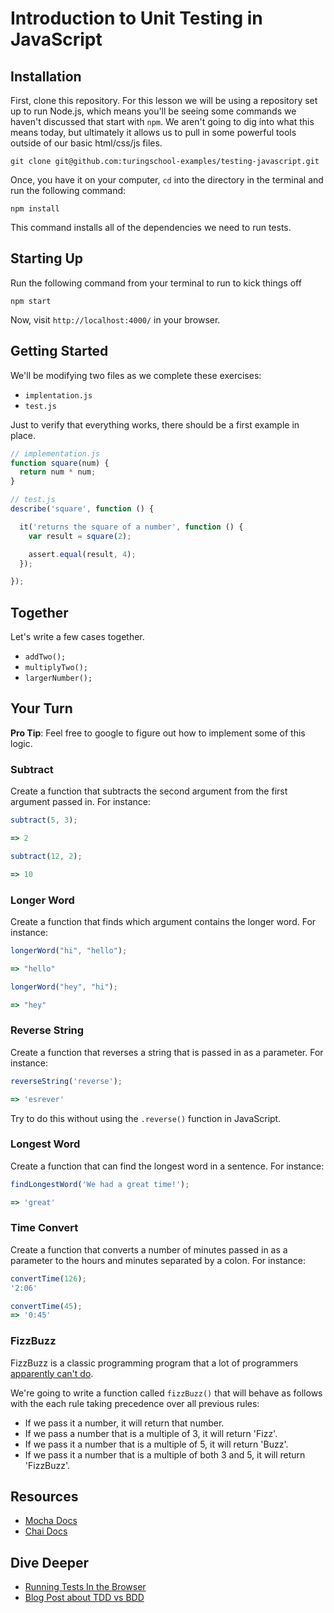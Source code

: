 # Introduction to Unit Testing in JavaScript

## Installation

First, clone this repository. For this lesson we will be using a repository set up to run Node.js, which means you'll be seeing some commands we haven't discussed that start with `npm`. We aren't going to dig into what this means today, but ultimately it allows us to pull in some powerful tools outside of our basic html/css/js files.

```shell
git clone git@github.com:turingschool-examples/testing-javascript.git  
```

 Once, you have it on your computer, `cd` into the directory in the terminal and run the following command:

```shell
npm install
```

This command installs all of the dependencies we need to run tests.

## Starting Up

Run the following command from your terminal to run to kick things off

```
npm start
```

Now, visit `http://localhost:4000/` in your browser.

## Getting Started

We'll be modifying two files as we complete these exercises:

- `implentation.js`
- `test.js`

Just to verify that everything works, there should be a first example in place.

```javascript
// implementation.js
function square(num) {
  return num * num;
}
```

```javascript
// test.js
describe('square', function () {

  it('returns the square of a number', function () {
    var result = square(2);

    assert.equal(result, 4);
  });

});
```

## Together

Let's write a few cases together.
- `addTwo();`
- `multiplyTwo();`
- `largerNumber();`

## Your Turn

**Pro Tip**: Feel free to google to figure out how to implement some of this logic.  

### Subtract

Create a function that subtracts the second argument from the first argument passed in. For instance:

```javascript
subtract(5, 3);

=> 2

subtract(12, 2);

=> 10
```

### Longer Word

Create a function that finds which argument contains the longer word. For instance:

```javascript
longerWord("hi", "hello");

=> "hello"

longerWord("hey", "hi");

=> "hey"
```

### Reverse String

Create a function that reverses a string that is passed in as a parameter. For instance:

```javascript
reverseString('reverse');

=> 'esrever'
```

Try to do this without using the `.reverse()` function in JavaScript.

### Longest Word

Create a function that can find the longest word in a sentence. For instance:

```javascript
findLongestWord('We had a great time!');

=> 'great'
```

### Time Convert

Create a function that converts a number of minutes passed in as a parameter to the hours and minutes separated by a colon. For instance:

```javascript
convertTime(126);
'2:06'

convertTime(45);
=> '0:45'
```

### FizzBuzz

FizzBuzz is a classic programming program that a lot of programmers [apparently can't do][atwood].

[atwood]: https://blog.codinghorror.com/why-cant-programmers-program/

We're going to write a function called `fizzBuzz()` that will behave as follows with the each rule taking precedence over all previous rules:

- If we pass it a number, it will return that number.
- If we pass a number that is a multiple of 3, it will return 'Fizz'.
- If we pass it a number that is a multiple of 5, it will return 'Buzz'.
- If we pass it a number that is a multiple of both 3 and 5, it will return 'FizzBuzz'.

## Resources

* [Mocha Docs](https://mochajs.org/)
* [Chai Docs](http://chaijs.com/)  

## Dive Deeper

* [Running Tests In the Browser](http://mochajs.org/#running-mocha-in-the-browser)  
* [Blog Post about TDD vs BDD](http://joshldavis.com/2013/05/27/difference-between-tdd-and-bdd/)
